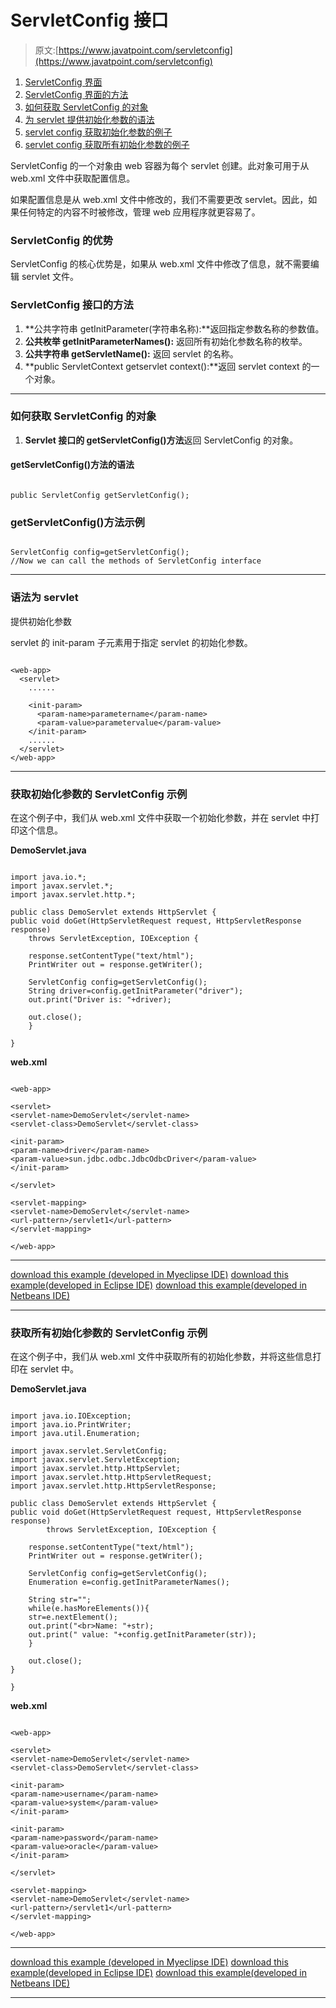 # ServletConfig 接口

> 原文:[https://www.javatpoint.com/servletconfig](https://www.javatpoint.com/servletconfig)

1.  [ServletConfig 界面](#)
2.  [ServletConfig 界面的方法](#configmethod)
3.  [如何获取 ServletConfig 的对象](#configobject)
4.  [为 servlet 提供初始化参数的语法](#configsyntax)
5.  [servlet config 获取初始化参数的例子](#configex1)
6.  [servlet config 获取所有初始化参数的例子](#configex2)

ServletConfig 的一个对象由 web 容器为每个 servlet 创建。此对象可用于从 web.xml 文件中获取配置信息。

如果配置信息是从 web.xml 文件中修改的，我们不需要更改 servlet。因此，如果任何特定的内容不时被修改，管理 web 应用程序就更容易了。

### ServletConfig 的优势

ServletConfig 的核心优势是，如果从 web.xml 文件中修改了信息，就不需要编辑 servlet 文件。

### ServletConfig 接口的方法

1.  **公共字符串 getInitParameter(字符串名称):**返回指定参数名称的参数值。
2.  **公共枚举 getInitParameterNames():** 返回所有初始化参数名称的枚举。
3.  **公共字符串 getServletName():** 返回 servlet 的名称。
4.  **public ServletContext getservlet context():**返回 servlet context 的一个对象。

* * *

### 如何获取 ServletConfig 的对象

1.  **Servlet 接口的 getServletConfig()方法**返回 ServletConfig 的对象。

#### getServletConfig()方法的语法

```

public ServletConfig getServletConfig();

```

### getServletConfig()方法示例

```

ServletConfig config=getServletConfig();
//Now we can call the methods of ServletConfig interface

```

* * *

### 语法为 servlet

提供初始化参数

servlet 的 init-param 子元素用于指定 servlet 的初始化参数。

```

<web-app>
  <servlet>
    ......

    <init-param>
      <param-name>parametername</param-name>
      <param-value>parametervalue</param-value>
    </init-param>
    ......
  </servlet>
</web-app>

```

* * *

### 获取初始化参数的 ServletConfig 示例

在这个例子中，我们从 web.xml 文件中获取一个初始化参数，并在 servlet 中打印这个信息。

**DemoServlet.java**

```

import java.io.*;
import javax.servlet.*;
import javax.servlet.http.*;

public class DemoServlet extends HttpServlet {
public void doGet(HttpServletRequest request, HttpServletResponse response)
	throws ServletException, IOException {

	response.setContentType("text/html");
	PrintWriter out = response.getWriter();

	ServletConfig config=getServletConfig();
	String driver=config.getInitParameter("driver");
	out.print("Driver is: "+driver);

	out.close();
	}

}

```

**web.xml**

```

<web-app>

<servlet>
<servlet-name>DemoServlet</servlet-name>
<servlet-class>DemoServlet</servlet-class>

<init-param>
<param-name>driver</param-name>
<param-value>sun.jdbc.odbc.JdbcOdbcDriver</param-value>
</init-param>

</servlet>

<servlet-mapping>
<servlet-name>DemoServlet</servlet-name>
<url-pattern>/servlet1</url-pattern>
</servlet-mapping>

</web-app>

```

* * *

[download this example (developed in Myeclipse IDE)](https://static.javatpoint.com/src/servlet/config1.zip)
[download this example(developed in Eclipse IDE)](https://static.javatpoint.com/src/servlet/eclipse/config1.zip)
[download this example(developed in Netbeans IDE)](https://static.javatpoint.com/src/servlet/netbeans/config4.zip)

* * *

### 获取所有初始化参数的 ServletConfig 示例

在这个例子中，我们从 web.xml 文件中获取所有的初始化参数，并将这些信息打印在 servlet 中。

**DemoServlet.java**

```

import java.io.IOException;
import java.io.PrintWriter;
import java.util.Enumeration;

import javax.servlet.ServletConfig;
import javax.servlet.ServletException;
import javax.servlet.http.HttpServlet;
import javax.servlet.http.HttpServletRequest;
import javax.servlet.http.HttpServletResponse;

public class DemoServlet extends HttpServlet {
public void doGet(HttpServletRequest request, HttpServletResponse response)
		throws ServletException, IOException {

	response.setContentType("text/html");
	PrintWriter out = response.getWriter();

	ServletConfig config=getServletConfig();
	Enumeration e=config.getInitParameterNames();

	String str="";
	while(e.hasMoreElements()){
	str=e.nextElement();
	out.print("<br>Name: "+str);
	out.print(" value: "+config.getInitParameter(str));
	}

	out.close();
}

} 
```

**web.xml**

```

<web-app>

<servlet>
<servlet-name>DemoServlet</servlet-name>
<servlet-class>DemoServlet</servlet-class>

<init-param>
<param-name>username</param-name>
<param-value>system</param-value>
</init-param>

<init-param>
<param-name>password</param-name>
<param-value>oracle</param-value>
</init-param>

</servlet>

<servlet-mapping>
<servlet-name>DemoServlet</servlet-name>
<url-pattern>/servlet1</url-pattern>
</servlet-mapping>

</web-app>

```

* * *

[download this example (developed in Myeclipse IDE)](https://static.javatpoint.com/src/servlet/config2.zip)
[download this example(developed in Eclipse IDE)](https://static.javatpoint.com/src/servlet/eclipse/config2.zip)
[download this example(developed in Netbeans IDE)](https://static.javatpoint.com/src/servlet/netbeans/config5.zip)

* * *